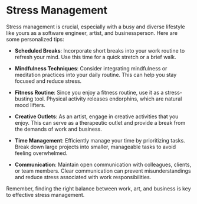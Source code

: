 # Stress Management


Stress management is crucial, especially with a busy and diverse lifestyle like yours as a software engineer, artist, and businessperson. Here are some personalized tips:

- **Scheduled Breaks**: Incorporate short breaks into your work routine to refresh your mind. Use this time for a quick stretch or a brief walk.

- **Mindfulness Techniques**: Consider integrating mindfulness or meditation practices into your daily routine. This can help you stay focused and reduce stress.

- **Fitness Routine**: Since you enjoy a fitness routine, use it as a stress-busting tool. Physical activity releases endorphins, which are natural mood lifters.

- **Creative Outlets**: As an artist, engage in creative activities that you enjoy. This can serve as a therapeutic outlet and provide a break from the demands of work and business.

- **Time Management**: Efficiently manage your time by prioritizing tasks. Break down large projects into smaller, manageable tasks to avoid feeling overwhelmed.

- **Communication**: Maintain open communication with colleagues, clients, or team members. Clear communication can prevent misunderstandings and reduce stress associated with work responsibilities.

Remember, finding the right balance between work, art, and business is key to effective stress management.





